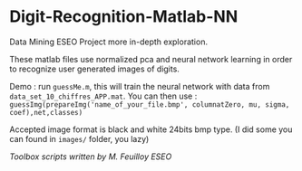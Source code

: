 # Digit-Recognition-Matlab-NN

Data Mining ESEO Project more in-depth exploration. 

These matlab files use normalized pca and neural network learning in order to recognize user generated images of digits.

Demo : run  `guessMe.m`, this will train the neural network with data from `data_set_10_chiffres_APP.mat`. 
You can then use :
`guessImg(prepareImg('name_of_your_file.bmp', columnatZero, mu, sigma, coef),net,classes)`

Accepted image format is black and white 24bits bmp type. (I did some you can found in `images/` folder, you lazy)

*Toolbox scripts written by M. Feuilloy ESEO*
